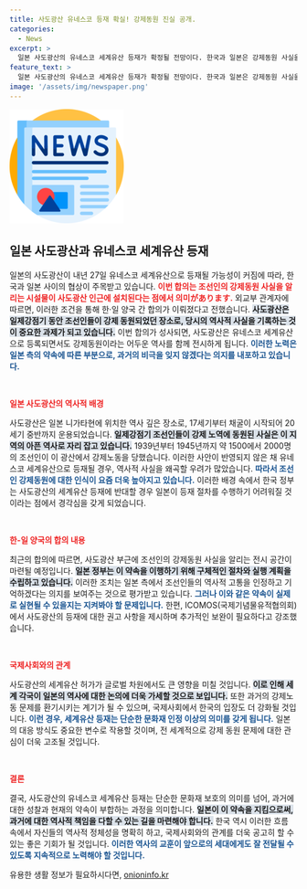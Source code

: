 ```yaml
---
title: 사도광산 유네스코 등재 확실! 강제동원 진실 공개.
categories:
  - News
excerpt: >
  일본 사도광산의 유네스코 세계유산 등재가 확정될 전망이다. 한국과 일본은 강제동원 사실을 알리는 시설물을 설치하기로 합의했으며, 이는 양국 간 외교의 새로운 전환점을 뜻한다. 과연 일본은 이러한 약속을 지킬 수 있을까?
feature_text: >
  일본 사도광산의 유네스코 세계유산 등재가 확정될 전망이다. 한국과 일본은 강제동원 사실을 알리는 시설물을 설치하기로 합의했으며, 이는 양국 간 외교의 새로운 전환점을 뜻한다. 과연 일본은 이러한 약속을 지킬 수 있을까?
image: '/assets/img/newspaper.png'
---
```


<p><img src="/assets/img/newspaper.png" alt="kimp 속보" /></p>

<h2 data-ke-size="size26">일본 사도광산과 유네스코 세계유산 등재</h2>

<p data-ke-size="size16">일본의 사도광산이 내년 27일 유네스코 세계유산으로 등재될 가능성이 커짐에 따라, 한국과 일본 사이의 협상이 주목받고 있습니다. <b><span style="color: #ee2323;">이번 합의는 조선인의 강제동원 사실을 알리는 시설물이 사도광산 인근에 설치된다는 점에서 의미があります.</span></b> 외교부 관계자에 따르면, 이러한 조건을 통해 한·일 양국 간 합의가 이뤄졌다고 전했습니다. <b><span style="background-color: #21538527;">사도광산은 일제강점기 동안 조선인들이 강제 동원되었던 장소로, 당시의 역사적 사실을 기록하는 것이 중요한 과제가 되고 있습니다.</span></b> 이번 합의가 성사되면, 사도광산은 유네스코 세계유산으로 등록되면서도 강제동원이라는 어두운 역사를 함께 전시하게 됩니다. <b><span style="color: #1a5490;">이러한 노력은 일본 측의 약속에 따른 부분으로, 과거의 비극을 잊지 않겠다는 의지를 내포하고 있습니다.</span></b></p>

<p data-ke-size="size16">&nbsp;</p>

<p><b><span style="color: #ee2323;">일본 사도광산의 역사적 배경</span></b></p>

<p data-ke-size="size16">사도광산은 일본 니가타현에 위치한 역사 깊은 장소로, 17세기부터 채굴이 시작되어 20세기 중반까지 운용되었습니다. <b><span style="background-color: #21538527;">일제강점기 조선인들이 강제 노역에 동원된 사실은 이 지역의 아픈 역사로 자리 잡고 있습니다.</span></b> 1939년부터 1945년까지 약 1500에서 2000명의 조선인이 이 광산에서 강제노동을 당했습니다. 이러한 사안이 반영되지 않은 채 유네스코 세계유산으로 등재될 경우, 역사적 사실을 왜곡할 우려가 많았습니다. <b><span style="color: #1a5490;">따라서 조선인 강제동원에 대한 인식이 요즘 더욱 높아지고 있습니다.</span></b> 이러한 배경 속에서 한국 정부는 사도광산의 세계유산 등재에 반대할 경우 일본이 등재 절차를 수행하기 어려워질 것이라는 점에서 경각심을 갖게 되었습니다.</p>

<p data-ke-size="size16">&nbsp;</p>

<p><b><span style="color: #ee2323;">한-일 양국의 합의 내용</span></b></p>

<p data-ke-size="size16">최근의 합의에 따르면, 사도광산 부근에 조선인의 강제동원 사실을 알리는 전시 공간이 마련될 예정입니다. <b><span style="background-color: #21538527;">일본 정부는 이 약속을 이행하기 위해 구체적인 절차와 실행 계획을 수립하고 있습니다.</span></b> 이러한 조치는 일본 측에서 조선인들의 역사적 고통을 인정하고 기억하겠다는 의지를 보여주는 것으로 평가받고 있습니다. <b><span style="color: #1a5490;">그러나 이와 같은 약속이 실제로 실현될 수 있을지는 지켜봐야 할 문제입니다.</span></b> 한편, ICOMOS(국제기념물유적협의회)에서 사도광산의 등재에 대한 권고 사항을 제시하며 추가적인 보완이 필요하다고 강조했습니다.</p>

<p data-ke-size="size16">&nbsp;</p>

<p><b><span style="color: #ee2323;">국제사회와의 관계</span></b></p>

<p data-ke-size="size16">사도광산의 세계유산 허가가 글로벌 차원에서도 큰 영향을 미칠 것입니다. <b><span style="background-color: #21538527;">이로 인해 세계 각국이 일본의 역사에 대한 논의에 더욱 가세할 것으로 보입니다.</span></b> 또한 과거의 강제노동 문제를 환기시키는 계기가 될 수 있으며, 국제사회에서 한국의 입장도 더 강화될 것입니다. <b><span style="color: #1a5490;">이런 경우, 세계유산 등재는 단순한 문화재 인정 이상의 의미를 갖게 됩니다.</span></b> 일본의 대응 방식도 중요한 변수로 작용할 것이며, 전 세계적으로 강제 동원 문제에 대한 관심이 더욱 고조될 것입니다.</p>

<p data-ke-size="size16">&nbsp;</p>

<p><b><span style="color: #ee2323;">결론</span></b></p>

<p data-ke-size="size16">결국, 사도광산의 유네스코 세계유산 등재는 단순한 문화재 보호의 의미를 넘어, 과거에 대한 성찰과 현재의 약속이 부합하는 과정을 의미합니다. <b><span style="background-color: #21538527;">일본이 이 약속을 지킴으로써, 과거에 대한 역사적 책임을 다할 수 있는 길을 마련해야 합니다.</span></b> 한국 역시 이러한 흐름 속에서 자신들의 역사적 정체성을 명확히 하고, 국제사회와의 관계를 더욱 공고히 할 수 있는 좋은 기회가 될 것입니다. <b><span style="color: #1a5490;">이러한 역사의 교훈이 앞으로의 세대에게도 잘 전달될 수 있도록 지속적으로 노력해야 할 것입니다.</span></b></p>
유용한 생활 정보가 필요하시다면, <a href="https://onioninfo.kr" rel="dofollow">onioninfo.kr</a>



